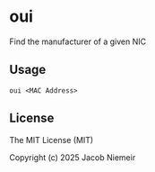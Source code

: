 # oui
Find the manufacturer of a given NIC

## Usage
```
oui <MAC Address>
```

## License
The MIT License (MIT)

Copyright (c) 2025 Jacob Niemeir
